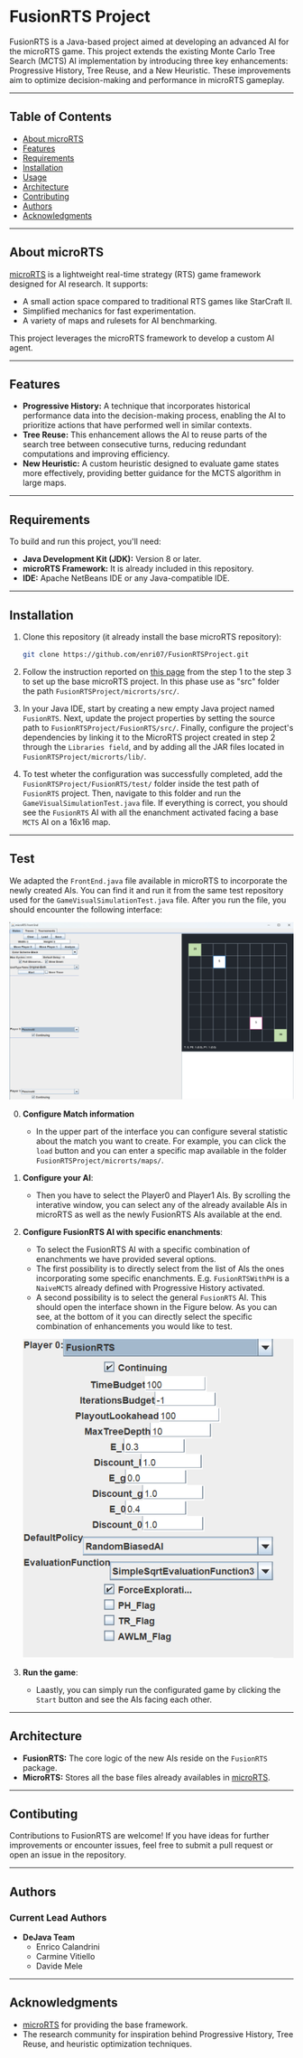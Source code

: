 # FusionRTS Project

FusionRTS is a Java-based project aimed at developing an advanced AI for the microRTS game. This project extends the existing Monte Carlo Tree Search (MCTS) AI implementation by introducing three key enhancements: Progressive History, Tree Reuse, and a New Heuristic. These improvements aim to optimize decision-making and performance in microRTS gameplay.

---

## Table of Contents

- [About microRTS](#about-microrts)
- [Features](#features)
- [Requirements](#requirements)
- [Installation](#installation)
- [Usage](#usage)
- [Architecture](#architecture)
- [Contributing](#contributing)
- [Authors](#Authors)
- [Acknowledgments](#Acknowledgments)

---

## About microRTS

[microRTS](https://github.com/santiontanon/microrts) is a lightweight real-time strategy (RTS) game framework designed for AI research. It supports:
- A small action space compared to traditional RTS games like StarCraft II.
- Simplified mechanics for fast experimentation.
- A variety of maps and rulesets for AI benchmarking.

This project leverages the microRTS framework to develop a custom AI agent.

---

## Features

- **Progressive History:** A technique that incorporates historical performance data into the decision-making process, enabling the AI to prioritize actions that have performed well in similar contexts.
- **Tree Reuse:** This enhancement allows the AI to reuse parts of the search tree between consecutive turns, reducing redundant computations and improving efficiency.
- **New Heuristic:** A custom heuristic designed to evaluate game states more effectively, providing better guidance for the MCTS algorithm in large maps.

---

## Requirements

To build and run this project, you'll need:

- **Java Development Kit (JDK):** Version 8 or later.
- **microRTS Framework:** It is already included in this repository.
- **IDE:** Apache NetBeans IDE or any Java-compatible IDE.

---

## Installation

1. Clone this repository (it already install the base microRTS repository):
   ```bash
   git clone https://github.com/enri07/FusionRTSProject.git
   ```

2. Follow the instruction reported on [this page](https://sites.google.com/site/micrortsaicompetition/getting-started) from the step 1 to the step 3 to set up the base microRTS project. In this phase use as "src" folder the path `FusionRTSProject/microrts/src/`.

3. In your Java IDE, start by creating a new empty Java project named `FusionRTS`. Next, update the project properties by setting the source path to `FusionRTSProject/FusionRTS/src/`. Finally, configure the project's dependencies by linking it to the MicroRTS project created in step 2 through the `Libraries field`, and by adding all the JAR files located in `FusionRTSProject/microrts/lib/`.

4. To test wheter the configuration was successfully completed, add the `FusionRTSProject/FusionRTS/test/` folder inside the test path of `FusionRTS` project. Then, navigate to this folder and run the `GameVisualSimulationTest.java` file. If everything is correct, you should see the `FusionRTS` AI with all the enanchment activated facing a base `MCTS` AI on a 16x16 map.

---

## Test

We adapted the `FrontEnd.java` file available in microRTS to incorporate the newly created AIs. You can find it and run it from the same test repository used for the `GameVisualSimulationTest.java` file. After you run the file, you should encounter the following interface:

![Basic FrontEnd Interface](./Images/FrontEnd_basic.png)

0. **Configure Match information**
   - In the upper part of the interface you can configure several statistic about the match you want to create. For example, you can click the `load` button and you can enter a specific map available in the folder `FusionRTSProject/microrts/maps/`.

1. **Configure your AI**:
   - Then you have to select the Player0 and Player1 AIs. By scrolling the interative window, you can select any of the already available AIs in microRTS as well as the newly FusionRTS AIs available at the end.

2. **Configure FusionRTS AI with specific enanchments**:
   - To select the FusionRTS AI with a specific combination of enanchments we have provided several options.
   - The first possibility is to directly select from the list of AIs the ones incorporating some specific enanchments. E.g. `FusionRTSWithPH` is a `NaiveMCTS` already defined with Progressive History activated.
   - A second possibility is to select the general `FusionRTS` AI. This should open the interface shown in the Figure below. As you can see, at the bottom of it you can directly select the specific combination of enhancements you would like to test. 

   ![FusionRTS Interface](./Images/FusionRTS_Interface.png)

3. **Run the game**:
   - Laastly, you can simply run the configurated game by clicking the `Start` button and see the AIs facing each other.

---

## Architecture

- **FusionRTS:** The core logic of the new AIs reside on the `FusionRTS` package.
- **MicroRTS:** Stores all the base files already availables in [microRTS](https://github.com/santiontanon/microrts).

---

## Contibuting

Contributions to FusionRTS are welcome! If you have ideas for further improvements or encounter issues, feel free to submit a pull request or open an issue in the repository.

---

## Authors

### Current Lead Authors

- **DeJava Team**
  - Enrico Calandrini
  - Carmine Vitiello
  - Davide Mele

---

## Acknowledgments

- [microRTS](https://github.com/santiontanon/microrts) for providing the base framework.
- The research community for inspiration behind Progressive History, Tree Reuse, and heuristic optimization techniques.

